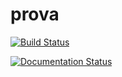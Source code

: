 # prova
[![Build Status](https://app.travis-ci.com/nunziacerrato/prova.svg?branch=main)](https://app.travis-ci.com/nunziacerrato/prova)

[![Documentation Status](https://readthedocs.org/projects/prova-lind/badge/?version=latest)](https://prova-lind.readthedocs.io/en/latest/?badge=latest)